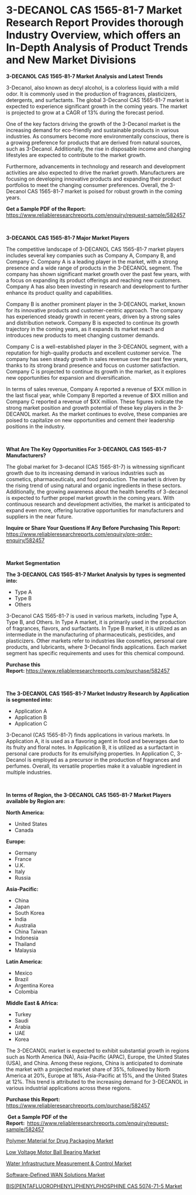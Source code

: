 <p><h1>3-DECANOL CAS 1565-81-7 Market Research Report Provides thorough Industry Overview, which offers an In-Depth Analysis of Product Trends and New Market Divisions</h1></p><p><strong>3-DECANOL CAS 1565-81-7 Market Analysis and Latest Trends</strong></p>
<p><p>3-Decanol, also known as decyl alcohol, is a colorless liquid with a mild odor. It is commonly used in the production of fragrances, plasticizers, detergents, and surfactants. The global 3-Decanol CAS 1565-81-7 market is expected to experience significant growth in the coming years. The market is projected to grow at a CAGR of 13% during the forecast period.</p><p>One of the key factors driving the growth of the 3-Decanol market is the increasing demand for eco-friendly and sustainable products in various industries. As consumers become more environmentally conscious, there is a growing preference for products that are derived from natural sources, such as 3-Decanol. Additionally, the rise in disposable income and changing lifestyles are expected to contribute to the market growth.</p><p>Furthermore, advancements in technology and research and development activities are also expected to drive the market growth. Manufacturers are focusing on developing innovative products and expanding their product portfolios to meet the changing consumer preferences. Overall, the 3-Decanol CAS 1565-81-7 market is poised for robust growth in the coming years.</p></p>
<p><strong>Get a Sample PDF of the Report:&nbsp;</strong> <a href="https://www.reliableresearchreports.com/enquiry/request-sample/582457">https://www.reliableresearchreports.com/enquiry/request-sample/582457</a></p>
<p>&nbsp;</p>
<p><strong>3-DECANOL CAS 1565-81-7 Major Market Players</strong></p>
<p><p>The competitive landscape of 3-DECANOL CAS 1565-81-7 market players includes several key companies such as Company A, Company B, and Company C. Company A is a leading player in the market, with a strong presence and a wide range of products in the 3-DECANOL segment. The company has shown significant market growth over the past few years, with a focus on expanding its product offerings and reaching new customers. Company A has also been investing in research and development to further enhance its product quality and capabilities.</p><p>Company B is another prominent player in the 3-DECANOL market, known for its innovative products and customer-centric approach. The company has experienced steady growth in recent years, driven by a strong sales and distribution network. Company B is expected to continue its growth trajectory in the coming years, as it expands its market reach and introduces new products to meet changing customer demands.</p><p>Company C is a well-established player in the 3-DECANOL segment, with a reputation for high-quality products and excellent customer service. The company has seen steady growth in sales revenue over the past few years, thanks to its strong brand presence and focus on customer satisfaction. Company C is projected to continue its growth in the market, as it explores new opportunities for expansion and diversification.</p><p>In terms of sales revenue, Company A reported a revenue of $XX million in the last fiscal year, while Company B reported a revenue of $XX million and Company C reported a revenue of $XX million. These figures indicate the strong market position and growth potential of these key players in the 3-DECANOL market. As the market continues to evolve, these companies are poised to capitalize on new opportunities and cement their leadership positions in the industry.</p></p>
<p>&nbsp;</p>
<p><strong>What Are The Key Opportunities For 3-DECANOL CAS 1565-81-7 Manufacturers?</strong></p>
<p><p>The global market for 3-decanol (CAS 1565-81-7) is witnessing significant growth due to its increasing demand in various industries such as cosmetics, pharmaceuticals, and food production. The market is driven by the rising trend of using natural and organic ingredients in these sectors. Additionally, the growing awareness about the health benefits of 3-decanol is expected to further propel market growth in the coming years. With continuous research and development activities, the market is anticipated to expand even more, offering lucrative opportunities for manufacturers and suppliers in the near future.</p></p>
<p><strong>Inquire or Share Your Questions If Any Before Purchasing This Report:</strong> <a href="https://www.reliableresearchreports.com/enquiry/pre-order-enquiry/582457">https://www.reliableresearchreports.com/enquiry/pre-order-enquiry/582457</a></p>
<p>&nbsp;</p>
<p><strong>Market Segmentation</strong></p>
<p><strong>The 3-DECANOL CAS 1565-81-7 Market Analysis by types is segmented into:</strong></p>
<p><ul><li>Type A</li><li>Type B</li><li>Others</li></ul></p>
<p><p>3-Decanol CAS 1565-81-7 is used in various markets, including Type A, Type B, and Others. In Type A market, it is primarily used in the production of fragrances, flavors, and surfactants. In Type B market, it is utilized as an intermediate in the manufacturing of pharmaceuticals, pesticides, and plasticizers. Other markets refer to industries like cosmetics, personal care products, and lubricants, where 3-Decanol finds applications. Each market segment has specific requirements and uses for this chemical compound.</p></p>
<p><strong>Purchase this Report:&nbsp;</strong><a href="https://www.reliableresearchreports.com/purchase/582457">https://www.reliableresearchreports.com/purchase/582457</a></p>
<p>&nbsp;</p>
<p><strong>The 3-DECANOL CAS 1565-81-7 Market Industry Research by Application is segmented into:</strong></p>
<p><ul><li>Application A</li><li>Application B</li><li>Application C</li></ul></p>
<p><p>3-Decanol (CAS 1565-81-7) finds applications in various markets. In Application A, it is used as a flavoring agent in food and beverages due to its fruity and floral notes. In Application B, it is utilized as a surfactant in personal care products for its emulsifying properties. In Application C, 3-Decanol is employed as a precursor in the production of fragrances and perfumes. Overall, its versatile properties make it a valuable ingredient in multiple industries.</p></p>
<p>&nbsp;</p>
<p><strong>In terms of Region, the 3-DECANOL CAS 1565-81-7 Market Players available by Region are:</strong></p>
<p>
    <p> <strong> North America: </strong>
        <ul>
            <li>United States</li>
            <li>Canada</li>
        </ul>
        </p> 
    <p> <strong> Europe: </strong>
        <ul>
            <li>Germany</li>
            <li>France</li>
            <li>U.K.</li>
            <li>Italy</li>
            <li>Russia</li>
        </ul>
        </p> 
    <p> <strong> Asia-Pacific: </strong>
        <ul>
            <li>China</li>
            <li>Japan</li>
            <li>South Korea</li>
            <li>India</li>
            <li>Australia</li>
            <li>China Taiwan</li>
            <li>Indonesia</li>
            <li>Thailand</li>
            <li>Malaysia</li>
        </ul>
        </p> 
    <p> <strong> Latin America: </strong>
        <ul>
            <li>Mexico</li>
            <li>Brazil</li>
            <li>Argentina Korea</li>
            <li>Colombia</li>
        </ul>
        </p> 
    <p> <strong> Middle East & Africa: </strong>
        <ul>
            <li>Turkey</li>
            <li>Saudi</li>
            <li>Arabia</li>
            <li>UAE</li>
            <li>Korea</li>
        </ul>
    </p>
    </p>
<p><p>The 3-DECANOL market is expected to exhibit substantial growth in regions such as North America (NA), Asia-Pacific (APAC), Europe, the United States (USA), and China. Among these regions, China is anticipated to dominate the market with a projected market share of 35%, followed by North America at 20%, Europe at 18%, Asia-Pacific at 15%, and the United States at 12%. This trend is attributed to the increasing demand for 3-DECANOL in various industrial applications across these regions.</p></p>
<p><strong>Purchase this Report: </strong><a href="https://www.reliableresearchreports.com/purchase/582457">https://www.reliableresearchreports.com/purchase/582457</a></p>
<p>&nbsp;<strong>Get a Sample PDF of the Report:&nbsp;&nbsp;</strong><a href="https://www.reliableresearchreports.com/enquiry/request-sample/582457">https://www.reliableresearchreports.com/enquiry/request-sample/582457</a></p>
<p><strong></strong></p>
<p><p><a href="https://github.com/singletonthaxterkelliehr2df/Market-Research-Report-List-1/blob/main/polymer-material-for-drug-packaging-market.md">Polymer Material for Drug Packaging Market</a></p><p><a href="https://github.com/nathandecarvalho/Market-Research-Report-List-2/blob/main/low-voltage-motor-ball-bearing-market.md">Low Voltage Motor Ball Bearing Market</a></p><p><a href="https://github.com/gdfhhhj/Market-Research-Report-List-3/blob/main/water-infrastructure-measurement-control-market.md">Water Infrastructure Measurement & Control Market</a></p><p><a href="https://github.com/julyju69/Market-Research-Report-List-2/blob/main/software-defined-wan-solutions-market.md">Software-Defined WAN Solutions Market</a></p><p><a href="https://github.com/RichRobinson5/Market-Research-Report-List-3/blob/main/bispentafluorophenylphenylphosphine-cas-5074-71-5-market.md">BIS(PENTAFLUOROPHENYL)PHENYLPHOSPHINE CAS 5074-71-5 Market</a></p></p>